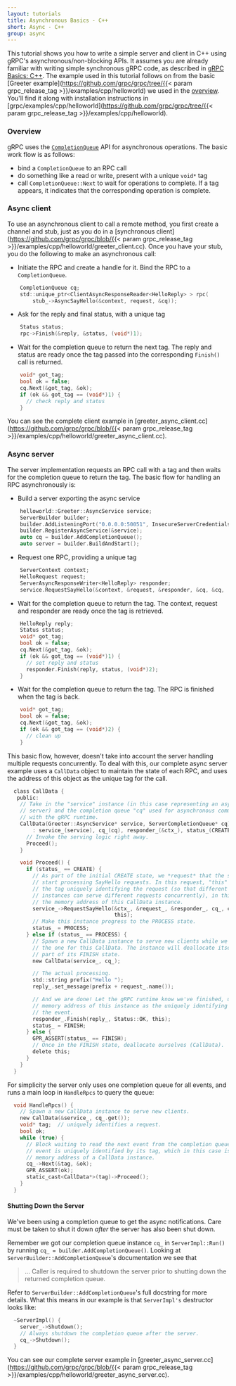 ```yaml
---
layout: tutorials
title: Asynchronous Basics - C++
short: Async - C++
group: async
---
```


This tutorial shows you how to write a simple server and client in C++ using
gRPC's asynchronous/non-blocking APIs. It assumes you are already familiar with
writing simple synchronous gRPC code, as described in [gRPC Basics:
C++](/docs/tutorials/basic/cpp/). The example used in this tutorial follows on
from the basic [Greeter example](https://github.com/grpc/grpc/tree/{{< param grpc_release_tag >}}/examples/cpp/helloworld) we used in the
[overview](/docs/). You'll find it along with installation
instructions in
[grpc/examples/cpp/helloworld](https://github.com/grpc/grpc/tree/{{< param grpc_release_tag >}}/examples/cpp/helloworld).

<div id="toc"></div>

### Overview

gRPC uses the
[`CompletionQueue`](/grpc/cpp/classgrpc_1_1_completion_queue.html)
API for asynchronous operations. The basic work flow
is as follows:

- bind a `CompletionQueue` to an RPC call
- do something like a read or write, present with a unique `void*` tag
- call `CompletionQueue::Next` to wait for operations to complete. If a tag
  appears, it indicates that the corresponding operation is complete.

### Async client

To use an asynchronous client to call a remote method, you first create a
channel and stub, just as you do in a [synchronous
client](https://github.com/grpc/grpc/blob/{{< param grpc_release_tag >}}/examples/cpp/helloworld/greeter_client.cc). Once you have your stub, you do
the following to make an asynchronous call:

- Initiate the RPC and create a handle for it. Bind the RPC to a
  `CompletionQueue`.

```c
    CompletionQueue cq;
    std::unique_ptr<ClientAsyncResponseReader<HelloReply> > rpc(
        stub_->AsyncSayHello(&context, request, &cq));
```

- Ask for the reply and final status, with a unique tag

```c
    Status status;
    rpc->Finish(&reply, &status, (void*)1);
```

- Wait for the completion queue to return the next tag. The reply and status are
  ready once the tag passed into the corresponding `Finish()` call is returned.

```c
    void* got_tag;
    bool ok = false;
    cq.Next(&got_tag, &ok);
    if (ok && got_tag == (void*)1) {
      // check reply and status
    }
```

You can see the complete client example in
[greeter&#95;async&#95;client.cc](https://github.com/grpc/grpc/blob/{{< param grpc_release_tag >}}/examples/cpp/helloworld/greeter_async_client.cc).

### Async server

The server implementation requests an RPC call with a tag and then waits for the
completion queue to return the tag. The basic flow for handling an RPC
asynchronously is:

- Build a server exporting the async service

```c
    helloworld::Greeter::AsyncService service;
    ServerBuilder builder;
    builder.AddListeningPort("0.0.0.0:50051", InsecureServerCredentials());
    builder.RegisterAsyncService(&service);
    auto cq = builder.AddCompletionQueue();
    auto server = builder.BuildAndStart();
```

- Request one RPC, providing a unique tag

```c
    ServerContext context;
    HelloRequest request;
    ServerAsyncResponseWriter<HelloReply> responder;
    service.RequestSayHello(&context, &request, &responder, &cq, &cq, (void*)1);
```

- Wait for the completion queue to return the tag. The context, request and
  responder are ready once the tag is retrieved.

```c
    HelloReply reply;
    Status status;
    void* got_tag;
    bool ok = false;
    cq.Next(&got_tag, &ok);
    if (ok && got_tag == (void*)1) {
      // set reply and status
      responder.Finish(reply, status, (void*)2);
    }
```

- Wait for the completion queue to return the tag. The RPC is finished when the
  tag is back.

```c
    void* got_tag;
    bool ok = false;
    cq.Next(&got_tag, &ok);
    if (ok && got_tag == (void*)2) {
      // clean up
    }
```

This basic flow, however, doesn't take into account the server handling multiple
requests concurrently. To deal with this, our complete async server example uses
a `CallData` object to maintain the state of each RPC, and uses the address of
this object as the unique tag for the call.

```c
  class CallData {
   public:
    // Take in the "service" instance (in this case representing an asynchronous
    // server) and the completion queue "cq" used for asynchronous communication
    // with the gRPC runtime.
    CallData(Greeter::AsyncService* service, ServerCompletionQueue* cq)
        : service_(service), cq_(cq), responder_(&ctx_), status_(CREATE) {
      // Invoke the serving logic right away.
      Proceed();
    }

    void Proceed() {
      if (status_ == CREATE) {
        // As part of the initial CREATE state, we *request* that the system
        // start processing SayHello requests. In this request, "this" acts are
        // the tag uniquely identifying the request (so that different CallData
        // instances can serve different requests concurrently), in this case
        // the memory address of this CallData instance.
        service_->RequestSayHello(&ctx_, &request_, &responder_, cq_, cq_,
                                  this);
        // Make this instance progress to the PROCESS state.
        status_ = PROCESS;
      } else if (status_ == PROCESS) {
        // Spawn a new CallData instance to serve new clients while we process
        // the one for this CallData. The instance will deallocate itself as
        // part of its FINISH state.
        new CallData(service_, cq_);

        // The actual processing.
        std::string prefix("Hello ");
        reply_.set_message(prefix + request_.name());

        // And we are done! Let the gRPC runtime know we've finished, using the
        // memory address of this instance as the uniquely identifying tag for
        // the event.
        responder_.Finish(reply_, Status::OK, this);
        status_ = FINISH;
      } else {
        GPR_ASSERT(status_ == FINISH);
        // Once in the FINISH state, deallocate ourselves (CallData).
        delete this;
      }
    }
  }
```

For simplicity the server only uses one completion queue for all events, and
runs a main loop in `HandleRpcs` to query the queue:

```c
  void HandleRpcs() {
    // Spawn a new CallData instance to serve new clients.
    new CallData(&service_, cq_.get());
    void* tag;  // uniquely identifies a request.
    bool ok;
    while (true) {
      // Block waiting to read the next event from the completion queue. The
      // event is uniquely identified by its tag, which in this case is the
      // memory address of a CallData instance.
      cq_->Next(&tag, &ok);
      GPR_ASSERT(ok);
      static_cast<CallData*>(tag)->Proceed();
    }
  }
```

#### Shutting Down the Server
We've been using a completion queue to get the async notifications. Care must be
taken to shut it down *after* the server has also been shut down.

Remember we got our completion queue instance `cq_` in `ServerImpl::Run()` by
running `cq_ = builder.AddCompletionQueue()`. Looking at
`ServerBuilder::AddCompletionQueue`'s documentation we see that

> ... Caller is required to shutdown the server prior to shutting down the
> returned completion queue.

Refer to `ServerBuilder::AddCompletionQueue`'s full docstring for more details.
What this means in our example is that `ServerImpl's` destructor looks like:

```c
  ~ServerImpl() {
    server_->Shutdown();
    // Always shutdown the completion queue after the server.
    cq_->Shutdown();
  }
```

You can see our complete server example in
[greeter&#95;async&#95;server.cc](https://github.com/grpc/grpc/blob/{{< param grpc_release_tag >}}/examples/cpp/helloworld/greeter_async_server.cc).
